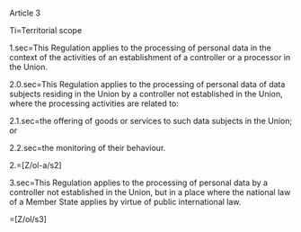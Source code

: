 Article 3

Ti=Territorial scope

1.sec=This Regulation applies to the processing of personal data in the context of the activities of an establishment of a controller or a processor in the Union.

2.0.sec=This Regulation applies to the processing of personal data of data subjects residing in the Union by a controller not established in the Union, where the processing activities are related to:

2.1.sec=the offering of goods or services to such data subjects in the Union; or

2.2.sec=the monitoring of their behaviour.

2.=[Z/ol-a/s2]

3.sec=This Regulation applies to the processing of personal data by a controller not established in the Union, but in a place where the national law of a Member State applies by virtue of public international law.

=[Z/ol/s3]